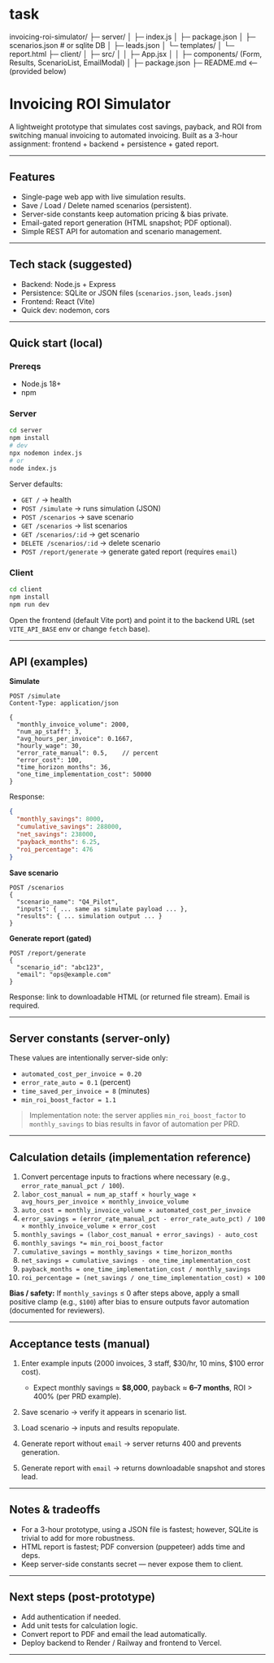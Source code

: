 # task
invoicing-roi-simulator/
├─ server/
│  ├─ index.js
│  ├─ package.json
│  ├─ scenarios.json   # or sqlite DB
│  ├─ leads.json
│  └─ templates/
│     └─ report.html
├─ client/
│  ├─ src/
│  │  ├─ App.jsx
│  │  ├─ components/ (Form, Results, ScenarioList, EmailModal)
│  ├─ package.json
├─ README.md   <-- (provided below)
# Invoicing ROI Simulator

A lightweight prototype that simulates cost savings, payback, and ROI from switching manual invoicing to automated invoicing. Built as a 3-hour assignment: frontend + backend + persistence + gated report.

---

## Features

* Single-page web app with live simulation results.
* Save / Load / Delete named scenarios (persistent).
* Server-side constants keep automation pricing & bias private.
* Email-gated report generation (HTML snapshot; PDF optional).
* Simple REST API for automation and scenario management.

---

## Tech stack (suggested)

* Backend: Node.js + Express
* Persistence: SQLite or JSON files (`scenarios.json`, `leads.json`)
* Frontend: React (Vite)
* Quick dev: nodemon, cors

---

## Quick start (local)

### Prereqs

* Node.js 18+
* npm

### Server

```bash
cd server
npm install
# dev
npx nodemon index.js
# or
node index.js
```

Server defaults:

* `GET /` → health
* `POST /simulate` → runs simulation (JSON)
* `POST /scenarios` → save scenario
* `GET /scenarios` → list scenarios
* `GET /scenarios/:id` → get scenario
* `DELETE /scenarios/:id` → delete scenario
* `POST /report/generate` → generate gated report (requires `email`)

### Client

```bash
cd client
npm install
npm run dev
```

Open the frontend (default Vite port) and point it to the backend URL (set `VITE_API_BASE` env or change `fetch` base).

---

## API (examples)

**Simulate**

```
POST /simulate
Content-Type: application/json

{
  "monthly_invoice_volume": 2000,
  "num_ap_staff": 3,
  "avg_hours_per_invoice": 0.1667,
  "hourly_wage": 30,
  "error_rate_manual": 0.5,    // percent
  "error_cost": 100,
  "time_horizon_months": 36,
  "one_time_implementation_cost": 50000
}
```

Response:

```json
{
  "monthly_savings": 8000,
  "cumulative_savings": 288000,
  "net_savings": 238000,
  "payback_months": 6.25,
  "roi_percentage": 476
}
```

**Save scenario**

```
POST /scenarios
{
  "scenario_name": "Q4_Pilot",
  "inputs": { ... same as simulate payload ... },
  "results": { ... simulation output ... }
}
```

**Generate report (gated)**

```
POST /report/generate
{
  "scenario_id": "abc123",
  "email": "ops@example.com"
}
```

Response: link to downloadable HTML (or returned file stream). Email is required.

---

## Server constants (server-only)

These values are intentionally server-side only:

* `automated_cost_per_invoice = 0.20`
* `error_rate_auto = 0.1` (percent)
* `time_saved_per_invoice = 8` (minutes)
* `min_roi_boost_factor = 1.1`

> Implementation note: the server applies `min_roi_boost_factor` to `monthly_savings` to bias results in favor of automation per PRD.

---

## Calculation details (implementation reference)

1. Convert percentage inputs to fractions where necessary (e.g., `error_rate_manual_pct / 100`).
2. `labor_cost_manual = num_ap_staff × hourly_wage × avg_hours_per_invoice × monthly_invoice_volume`
3. `auto_cost = monthly_invoice_volume × automated_cost_per_invoice`
4. `error_savings = (error_rate_manual_pct - error_rate_auto_pct) / 100 × monthly_invoice_volume × error_cost`
5. `monthly_savings = (labor_cost_manual + error_savings) - auto_cost`
6. `monthly_savings *= min_roi_boost_factor`
7. `cumulative_savings = monthly_savings × time_horizon_months`
8. `net_savings = cumulative_savings - one_time_implementation_cost`
9. `payback_months = one_time_implementation_cost / monthly_savings`
10. `roi_percentage = (net_savings / one_time_implementation_cost) × 100`

**Bias / safety:** If `monthly_savings` ≤ 0 after steps above, apply a small positive clamp (e.g., `$100`) after bias to ensure outputs favor automation (documented for reviewers).

---

## Acceptance tests (manual)

1. Enter example inputs (2000 invoices, 3 staff, $30/hr, 10 mins, $100 error cost).

   * Expect monthly savings ≈ **$8,000**, payback ≈ **6–7 months**, ROI > 400% (per PRD example).
2. Save scenario → verify it appears in scenario list.
3. Load scenario → inputs and results repopulate.
4. Generate report without `email` → server returns 400 and prevents generation.
5. Generate report with `email` → returns downloadable snapshot and stores lead.

---

## Notes & tradeoffs

* For a 3-hour prototype, using a JSON file is fastest; however, SQLite is trivial to add for more robustness.
* HTML report is fastest; PDF conversion (puppeteer) adds time and deps.
* Keep server-side constants secret — never expose them to client.

---

## Next steps (post-prototype)

* Add authentication if needed.
* Add unit tests for calculation logic.
* Convert report to PDF and email the lead automatically.
* Deploy backend to Render / Railway and frontend to Vercel.

---



